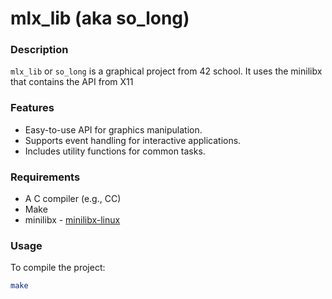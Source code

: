 # mlx_lib (aka so_long)

### Description
`mlx_lib` or `so_long`  is a graphical project from 42 school. It uses the minilibx that contains the API from X11

### Features
- Easy-to-use API for graphics manipulation.
- Supports event handling for interactive applications.
- Includes utility functions for common tasks.

### Requirements
- A C compiler (e.g., CC)
- Make
- minilibx - [minilibx-linux](https://github.com/42Paris/minilibx-linux)

### Usage
To compile the project:
```sh
make
```
